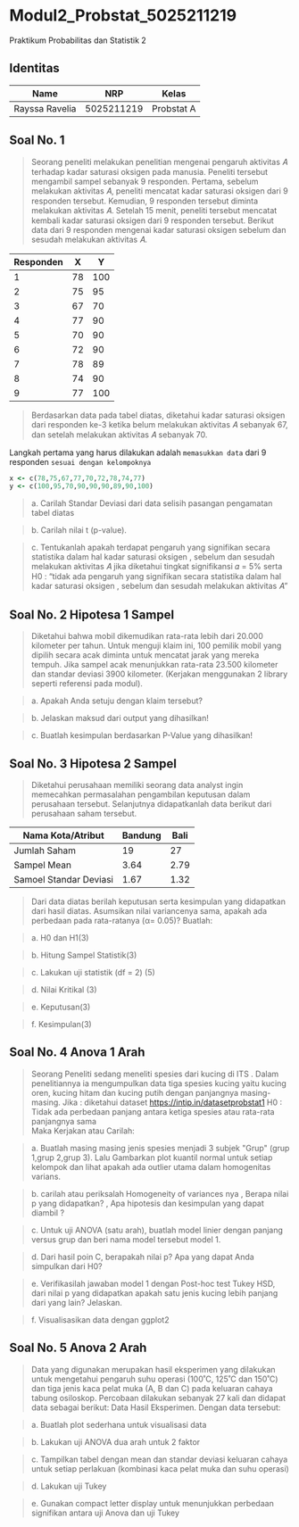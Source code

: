 # Modul2_Probstat_5025211219
Praktikum Probabilitas dan Statistik 2

## Identitas
| Name           | NRP        | Kelas     |
| ---            | ---        | ----------|
| Rayssa Ravelia | 5025211219 |Probstat A |


## Soal No. 1
> Seorang peneliti melakukan penelitian mengenai pengaruh aktivitas 𝐴 terhadap kadar saturasi oksigen pada manusia. Peneliti tersebut mengambil sampel sebanyak 9 responden. Pertama, sebelum melakukan aktivitas 𝐴, peneliti mencatat kadar saturasi oksigen dari 9 responden tersebut. Kemudian, 9 responden tersebut diminta melakukan aktivitas 𝐴. Setelah 15 menit, peneliti tersebut mencatat kembali kadar saturasi oksigen dari 9 responden tersebut. Berikut data dari 9 responden mengenai kadar saturasi oksigen sebelum dan sesudah melakukan aktivitas 𝐴.
 
| Responden  | X   | Y  |
| ---        | --- | ---|
| 1          | 78  |100 |
| 2          | 75  |95  |
| 3          | 67  |70  |
| 4          | 77  |90  |
| 5          | 70  |90  |
| 6          | 72  |90  |
| 7          | 78  |89  |
| 8          | 74  |90  |
| 9          | 77  |100 |


> Berdasarkan data pada tabel diatas, diketahui kadar saturasi oksigen  dari responden ke-3 ketika belum melakukan aktivitas 𝐴 sebanyak 67, dan setelah melakukan aktivitas 𝐴 sebanyak 70.

Langkah pertama yang harus dilakukan adalah `memasukkan data` dari 9 responden `sesuai dengan kelompoknya`
```Ruby
x <- c(78,75,67,77,70,72,78,74,77)
y <- c(100,95,70,90,90,90,89,90,100)
```

> a. Carilah Standar Deviasi dari data selisih pasangan pengamatan tabel diatas

> b. Carilah nilai t (p-value).

> c. Tentukanlah apakah terdapat pengaruh yang signifikan secara statistika dalam hal kadar saturasi oksigen , sebelum dan sesudah melakukan aktivitas 𝐴 jika diketahui tingkat signifikansi 𝛼 = 5% serta H0 : “tidak ada pengaruh yang signifikan secara statistika dalam hal kadar saturasi oksigen , sebelum dan sesudah melakukan aktivitas 𝐴”

## Soal No. 2 Hipotesa 1 Sampel
> Diketahui bahwa mobil dikemudikan rata-rata lebih dari 20.000 kilometer per tahun. Untuk menguji klaim ini, 100 pemilik mobil yang dipilih secara acak diminta untuk mencatat jarak yang mereka tempuh. Jika sampel acak menunjukkan rata-rata 23.500 kilometer dan standar deviasi 3900 kilometer. (Kerjakan menggunakan 2 library seperti referensi pada modul).

> a. Apakah Anda setuju dengan klaim tersebut?

> b. Jelaskan maksud dari output yang dihasilkan!

> c. Buatlah kesimpulan berdasarkan P-Value yang dihasilkan!


## Soal No. 3 Hipotesa 2 Sampel
> Diketahui perusahaan memiliki seorang data analyst ingin memecahkan permasalahan pengambilan keputusan dalam perusahaan tersebut. Selanjutnya didapatkanlah data berikut dari perusahaan saham tersebut.

| Nama Kota/Atribut        | Bandung  | Bali  |
| ---                      | ---      | ---   |
| Jumlah Saham             | 19       |27     |
| Sampel Mean              | 3.64     |2.79   |
| Samoel Standar Deviasi   | 1.67     |1.32   |

> Dari data diatas berilah keputusan serta kesimpulan yang didapatkan dari hasil diatas. Asumsikan nilai variancenya sama, apakah ada perbedaan pada rata-ratanya (α= 0.05)? Buatlah:

> a. H0 dan H1(3)

> b. Hitung Sampel Statistik(3)

> c. Lakukan uji statistik (df = 2) (5)

> d. Nilai Kritikal (3)

> e. Keputusan(3)

> f. Kesimpulan(3)

## Soal No. 4 Anova 1 Arah
> Seorang Peneliti sedang meneliti spesies dari kucing di ITS . Dalam penelitiannya ia mengumpulkan data  tiga spesies kucing yaitu kucing oren, kucing hitam dan kucing putih dengan panjangnya masing-masing. 
Jika : diketahui dataset  https://intip.in/datasetprobstat1 
H0 : Tidak ada perbedaan panjang antara ketiga spesies atau rata-rata panjangnya sama    
Maka Kerjakan atau Carilah:

> a. Buatlah masing masing jenis spesies menjadi  3 subjek "Grup" (grup 1,grup 2,grup 3). Lalu Gambarkan plot kuantil normal untuk setiap kelompok dan lihat apakah ada outlier utama dalam homogenitas varians.

> b. carilah atau periksalah Homogeneity of variances nya , Berapa nilai p yang didapatkan? , Apa hipotesis dan kesimpulan yang dapat diambil ?

> c. Untuk uji ANOVA (satu arah), buatlah model linier dengan panjang versus grup dan beri nama model tersebut model 1.

> d. Dari hasil poin C, berapakah nilai p? Apa yang dapat Anda simpulkan dari H0?

> e. Verifikasilah jawaban model 1 dengan Post-hoc test Tukey HSD, dari nilai p yang didapatkan apakah satu jenis kucing lebih panjang dari yang lain? Jelaskan.

> f. Visualisasikan data dengan ggplot2

## Soal No. 5 Anova 2 Arah
> Data yang digunakan merupakan hasil eksperimen yang dilakukan untuk mengetahui pengaruh suhu operasi (100˚C, 125˚C dan 150˚C) dan tiga jenis kaca pelat muka (A, B dan C) pada keluaran cahaya tabung osiloskop. Percobaan dilakukan sebanyak 27 kali dan didapat data sebagai berikut: Data Hasil Eksperimen. Dengan data tersebut: 

> a. Buatlah plot sederhana untuk visualisasi data 

> b. Lakukan uji ANOVA dua arah untuk 2 faktor

> c. Tampilkan tabel dengan mean dan standar deviasi keluaran cahaya untuk setiap perlakuan (kombinasi kaca pelat muka dan suhu operasi)

> d. Lakukan uji Tukey

> e. Gunakan compact letter display untuk menunjukkan perbedaan signifikan antara uji Anova dan uji Tukey







